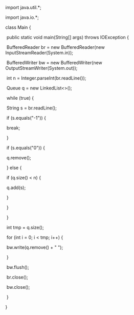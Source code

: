 import java.util.*;

import java.io.*;

class Main {

​    public static void main(String[] args) throws IOException {

​        BufferedReader br = new BufferedReader(new InputStreamReader(System.in));

​        BufferedWriter bw = new BufferedWriter(new OutputStreamWriter(System.out));

​        int n = Integer.parseInt(br.readLine());

​        Queue<String> q = new LinkedList<>();

​        while (true) {

​            String s = br.readLine();

​            if (s.equals("-1")) {

​                break;

​            }

​            if (s.equals("0")) {

​                q.remove();

​            } else {

​                if (q.size() < n) {

​                    q.add(s);

​                }

​            }

​        }

​        int tmp = q.size();

​        for (int i = 0; i < tmp; i++) {

​            bw.write(q.remove() + " ");

​        }

​        bw.flush();

​        br.close();

​        bw.close();

​    }

}